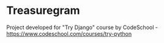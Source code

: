 # Treasuregram
Project developed for "Try Django" course by CodeSchool - https://www.codeschool.com/courses/try-python
